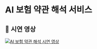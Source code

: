 # AI 보험 약관 해석 서비스 
## 🎥 시연 영상

[![AI 보험 약관 해석 시연 영상](https://img.youtube.com/vi/zRpmBPqJ9rI/0.jpg)](https://youtube.com/shorts/zRpmBPqJ9rI)


